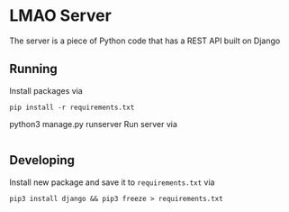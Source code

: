 # LMAO Server

The server is a piece of Python code that has a REST API built on Django

## Running

Install packages via

```
pip install -r requirements.txt
```

python3 manage.py runserver
Run server via

```

```

## Developing

Install new package and save it to `requirements.txt` via

```
pip3 install django && pip3 freeze > requirements.txt
```
